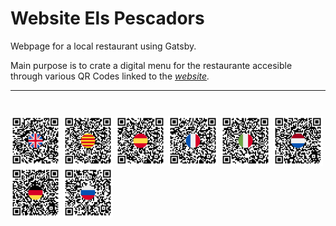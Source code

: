 <h1>
Website Els Pescadors
</h1>

Webpage for a local restaurant using Gatsby.

Main purpose is to crate a digital menu for the restaurante accesible through various QR Codes linked to the
_[website](https://elspescadorspinedademar.cat)._

<hr/>
<div style="display:flex-inline; gap: 20px; margin-top:40px">
<img alt="QR-ENG" src="./src/assets/qrs/qr_eng.png" width="80" heigh="80" />
<img alt="QR-CAT" src="./src/assets/qrs/qr_cat.png" width="80" heigh="80" />
<img alt="QR-ESP" src="./src/assets/qrs/qr_esp.png" width="80" heigh="80" />
<img alt="QR-FR" src="./src/assets/qrs/qr_fr.png" width="80" heigh="80" />
<img alt="QR-ITA" src="./src/assets/qrs/qr_ita.png" width="80" heigh="80" />
<img alt="QR-NL" src="./src/assets/qrs/qr_nl.png" width="80" heigh="80" />
<img alt="QR-DE" src="./src/assets/qrs/qr_de.png" width="80" heigh="80" />
<img alt="QR-RU" src="./src/assets/qrs/qr_ru.png" width="80" heigh="80" />
</div>
